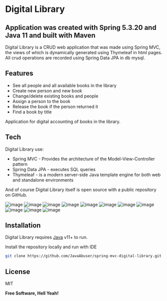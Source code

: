 # Digital Library
## Application was created with Spring 5.3.20 and Java 11 and built with Maven

Digital Library is a CRUD web application that was made using Spring MVC, the views of which is dynamically generated using Thymeleaf in html pages. All crud operations are recorded using Spring Data JPA in db mysql.

## Features

- See all people and all available books in the library
- Create new person and new book
- Сhange/delete existing books and people
- Assign a person to the book
- Release the book if the person returned it
- Find a book by title

Application for digital accounting of books in the library.

## Tech

Digital Library use:

- Spring MVC - Provides the architecture of the Model-View-Controller pattern
- Spring Data JPA - executes SQL queries
- Thymeleaf - is a modern server-side Java template engine for both web and standalone environments

And of course Digital Library itself is open source with a public repository
 on GitHub.
 
 ![image](https://user-images.githubusercontent.com/43775453/171416632-02e501b7-9aff-4b70-90c2-34f57020ed94.png)
 ![image](https://user-images.githubusercontent.com/43775453/171417862-42f55636-6852-4390-9c29-7a4b52a3de35.png)
 ![image](https://user-images.githubusercontent.com/43775453/171418102-4d5d2a85-80b7-4fd7-9346-9e308923d8d2.png)
 ![image](https://user-images.githubusercontent.com/43775453/171418289-85a8e4ee-688d-4316-a500-11ef93fdf709.png)
 ![image](https://user-images.githubusercontent.com/43775453/173163925-6d8ec230-7cba-4035-981e-b7c77d1ac2d9.png)
 ![image](https://user-images.githubusercontent.com/43775453/171420764-35a21386-e881-4e38-8945-3b01d259fd4e.png)
 ![image](https://user-images.githubusercontent.com/43775453/171530731-728b7324-0fe2-49d8-94af-dc986a6dce07.png)
 ![image](https://user-images.githubusercontent.com/43775453/173162957-0d31dc1c-3d7f-4070-8298-9635650d451a.png)
 ![image](https://user-images.githubusercontent.com/43775453/171530424-7efd7a3c-1ef7-49eb-ab83-666bfbc365e8.png)
 ![image](https://user-images.githubusercontent.com/43775453/173162060-e8343c55-675e-4918-8201-ad2792709991.png)
 ![image](https://user-images.githubusercontent.com/43775453/173162486-ac6b0e99-42e8-4068-bd5a-057c41a2ae4a.png)


## Installation

Digital Library requires [Java](https://www.oracle.com/java/technologies/downloads/) v11+ to run.

Install the repository locally and run with IDE

```sh
git clone https://github.com/JavaAbuser/spring-mvc-digital-library.git
```


## License

MIT

**Free Software, Hell Yeah!**
